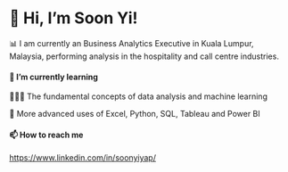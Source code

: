 # 👋 Hi, I’m Soon Yi!

📊 I am currently an Business Analytics Executive in Kuala Lumpur, Malaysia, performing analysis in the hospitality and call centre industries.



#### 🌱 I’m currently learning

🙇🏻‍♀️ The fundamental concepts of data analysis and machine learning

🔧 More advanced uses of Excel, Python, SQL, Tableau and Power BI



#### 📫 How to reach me

https://www.linkedin.com/in/soonyiyap/
